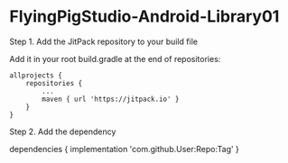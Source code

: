 # FlyingPigStudio-Android-Library01

Step 1. Add the JitPack repository to your build file 

Add it in your root build.gradle at the end of repositories:


	allprojects {
		repositories {
			...
			maven { url 'https://jitpack.io' }
		}
	}


Step 2. Add the dependency

dependencies {
		implementation 'com.github.User:Repo:Tag'
	}
